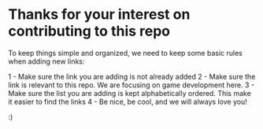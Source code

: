 Thanks for your interest on contributing to this repo
=====================================================

To keep things simple and organized, we need to keep some basic rules when adding new links:

1 - Make sure the link you are adding is not already added
2 - Make sure the link is relevant to this repo. We are focusing on game development here.
3 - Make sure the list you are adding is kept alphabetically ordered. This make it easier to find the links
4 - Be nice, be cool, and we will always love you!


:)
